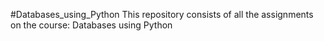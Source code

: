 #Databases_using_Python
This repository consists of all the assignments on the course: Databases using Python
